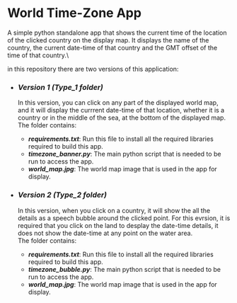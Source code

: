 # **World Time-Zone App**
A simple python standalone app that shows the current time of the location of the clicked country on the display map. It displays the name of the country, the current date-time of that country and the GMT offset of the time of that country.\

in this repository there are two versions of this application:
* ### *Version 1 (Type_1 folder)*
  In this version, you can click on any part of the displayed world map, and it will display the currrent date-time of that location, whether it is a country or in the middle of the sea, at the bottom of the displayed map.\
  The folder contains:
  * _**requirements.txt**_: Run this file to install all the required libraries required to build this app.
  * _**timezone_banner.py**_: The main python script that is needed to be run to access the app.
  * _**world_map.jpg**_: The world map image that is used in the app for display.

* ### *Version 2 (Type_2 folder)*
  In this version, when you click on a country, it will show the all the details as a speech bubble around the clicked point. For this evrsion, it is required that you click on the land to desplay the date-time details, it does not show the date-time at any point on the water area.\
  The folder contains:
  * _**requirements.txt**_: Run this file to install all the required libraries required to build this app.
  * _**timezone_bubble.py**_: The main python script that is needed to be run to access the app.
  * _**world_map.jpg**_: The world map image that is used in the app for display.

